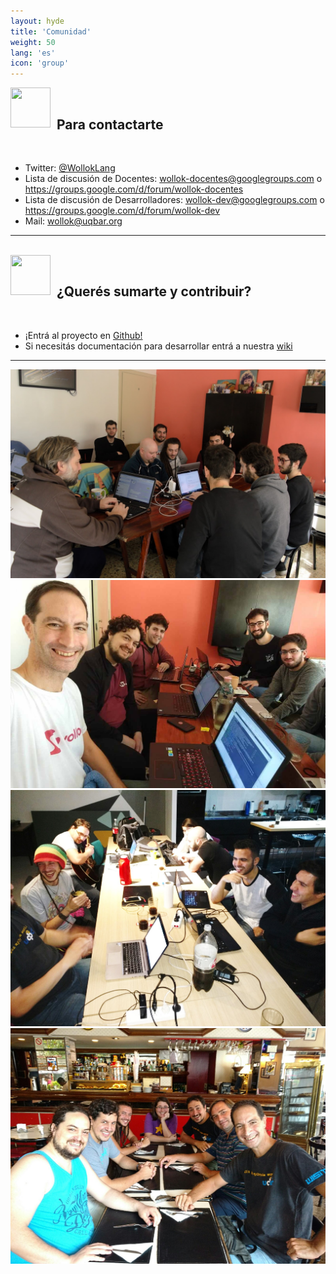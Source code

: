```yaml
---
layout: hyde
title: 'Comunidad'
weight: 50
lang: 'es'
icon: 'group'
---
```


<div class="container">
<img src="/images/mail.png" height="64" width="64" align="left" style="padding: 0px;"/>
<br>
<h2>&nbsp;&nbsp;Para contactarte</h2>
<br>
</div>

<ul>
<li>Twitter: <a href="https://twitter.com/@WollokLang">@WollokLang</a></li>
<li>Lista de discusión de Docentes: <a href="mailto:wollok-docentes@googlegroups.com">wollok-docentes@googlegroups.com</a> o <a href="https://groups.google.com/d/forum/wollok-docentes">https://groups.google.com/d/forum/wollok-docentes</a>
</li>
<li>Lista de discusión de Desarrolladores: <a href="mailto:wollok-dev@googlegroups.com">wollok-dev@googlegroups.com</a> o <a href="https://groups.google.com/d/forum/wollok-dev">https://groups.google.com/d/forum/wollok-dev</a>
</li>
<li>Mail: <a href="mailto:wollok@uqbar.org">wollok@uqbar.org</a> </li>
</ul>

<div class="container">
	<hr>
</div>

<br>
<div class="container">
<img src="/images/community.png" height="64" width="64" align="left"/>
<br>
<h2>&nbsp;&nbsp;¿Querés sumarte y contribuir?</h2>
<br>
</div>
<ul>
<li>¡Entrá al proyecto en <a href="https://github.com/uqbar-project/wollok">Github!</a></li>
<li>Si necesitás documentación para desarrollar entrá a nuestra <a href="https://github.com/uqbar-project/wollok/wiki">wiki</a></li>
</ul>

<div class="container">
	<hr>
</div>

<div class="row">
	<!-- Grid column -->
	<div class="col-md-6 mb-3">
		<img src="/images/comunidad/community6.jpg" class="img-fluid z-depth-1 rounded">
	</div>
	<!-- Grid column -->
	<!-- Grid column -->
	<div class="col-md-6 mb-3">
		<img src="/images/comunidad/community5_1.jpg" class="img-fluid z-depth-1 rounded">
	</div>
	<!-- Grid column -->
</div>


<div class="row">
	<!-- Grid column -->
	<div class="col-md-6 mb-3">
		<img src="/images/comunidad/community3.jpg" class="img-fluid z-depth-1 rounded">
	</div>
	<!-- Grid column -->
	<!-- Grid column -->
	<div class="col-md-6 mb-3">
		<img src="/images/comunidad/community1.jpg" class="img-fluid z-depth-1 rounded">
	</div>
	<!-- Grid column -->
</div>

<br>